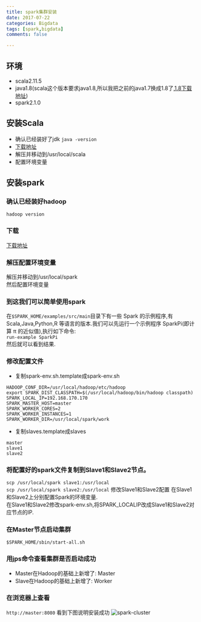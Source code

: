 ```yaml
---
title: spark集群安装
date: 2017-07-22
categories: Bigdata
tags: [spark,bigdata]
comments: false

---
```

## 环境

- scala2.11.5
- java1.8(scala这个版本要求java1.8,所以我把之前的java1.7换成1.8了,[1.8下载地址](http://pan.baidu.com/s/1mimPhaC)) 
- spark2.1.0

## 安装Scala

- 确认已经装好了jdk
`java -version`
- [下载地址](http://pan.baidu.com/s/1kVmRoqV)
- 解压并移动到/usr/local/scala
- 配置环境变量

## 安装spark

### 确认已经装好hadoop
`hadoop version`

### 下载
[下载地址](http://pan.baidu.com/s/1pKB5tpD)

### 解压配置环境变量
解压并移动到/usr/local/spark  
然后配置环境变量

### 到这我们可以简单使用spark

在`$SPARK_HOME/examples/src/main`目录下有一些 Spark 的示例程序,有 Scala,Java,Python,R 等语言的版本.我们可以先运行一个示例程序 SparkPi(即计算 π 的近似值),执行如下命令:  
`run-example SparkPi`  
然后就可以看到结果.

### 修改配置文件
- 复制spark-env.sh.template成spark-env.sh

```
HADOOP_CONF_DIR=/usr/local/hadoop/etc/hadoop
export SPARK_DIST_CLASSPATH=$(/usr/local/hadoop/bin/hadoop classpath)
SPARK_LOCAL_IP=192.168.170.170
SPARK_MASTER_HOST=master
SPARK_WORKER_CORES=2
SPARK_WORKER_INSTANCES=1
SPARK_WORKER_DIR=/usr/local/spark/work 
```
- 复制slaves.template成slaves

```
master
slave1
slave2
```

### 将配置好的spark文件复制到Slave1和Slave2节点。
`scp /usr/local/spark slave1:/usr/local`  
`scp /usr/local/spark slave2:/usr/local`
修改Slave1和Slave2配置
在Slave1和Slave2上分别配置Spark的环境变量.  
在Slave1和Slave2修改spark-env.sh,将SPARK_LOCALIP改成Slave1和Slave2对应节点的IP.

### 在Master节点启动集群
`$SPARK_HOME/sbin/start-all.sh`

### 用jps命令查看集群是否启动成功
- Master在Hadoop的基础上新增了: Master
- Slave在Hadoop的基础上新增了: Worker

### 在浏览器上查看
`http://master:8080`
看到下图说明安装成功
![spark-cluster](http://oqwn6kueb.bkt.clouddn.com//blog/spark-cluster.jpg)